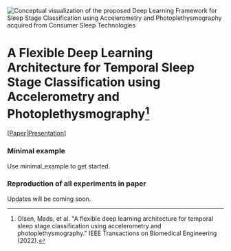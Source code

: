 ![Conceptual visualization of the proposed Deep Learning Framework for Sleep Stage Classification using Accelerometry and Photoplethysmography acquired from Consumer Sleep Technologies](https://github.com/MADSOLSEN/SleepStagePrediction/resources/images/model_ver15.png)

# A Flexible Deep Learning Architecture for Temporal Sleep Stage Classification using Accelerometry and Photoplethysmography[^1]

[[Paper](https://ieeexplore.ieee.org/document/9813567)|[Presentation](Link)]

[^1]: Olsen, Mads, et al. "A flexible deep learning architecture for temporal sleep stage classification using accelerometry and photoplethysmography." IEEE Transactions on Biomedical Engineering (2022).

### Minimal example
Use minimal_example to get started. 

### Reproduction of all experiments in paper
Updates will be coming soon. 

